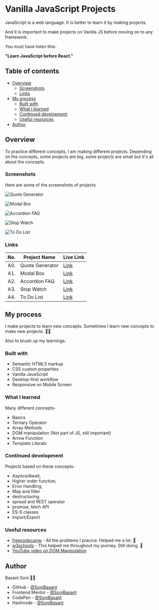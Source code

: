 # Vanilla JavaScript Projects

JavaScript is a web language. It is better to learn it by making projects.

And it is important to make projects on Vanilla JS before moving on to any framework.

You must have listen this-

**"Learn JavaScript before React."**

## Table of contents

- [Overview](#overview)
  - [Screenshots](#screenshots)
  - [Links](#links)
- [My process](#my-process)
  - [Built with](#built-with)
  - [What I learned](#what-i-learned)
  - [Continued development](#continued-development)
  - [Useful resources](#useful-resources)
- [Author](#author)

## Overview

To practice different concepts, I am making different projects. Depending on the concepts, some projects are big, some projects are small but it's all about the concepts.

### Screenshots

Here are some of the screenshots of projects

![Quote Generator](https://sonibasant.github.io/Vanilla-JavaScript-Projects/A0.%20Quote%20Generator/Images/QG-Snap.png)

![Modal Box](https://sonibasant.github.io/Vanilla-JavaScript-Projects/A1.%20Modal%20Box/Images/Modal-Snap-2.png)

![Accordion FAQ](https://sonibasant.github.io/Vanilla-JavaScript-Projects/A2.%20Accordion%20FAQ/Images/Accordion-Snap-2.png)

![Stop Watch](https://sonibasant.github.io/Vanilla-JavaScript-Projects/A3.%20Stop%20Watch/Images/Stop-Watch-Snap-2.png)

![To Do List](https://sonibasant.github.io/Vanilla-JavaScript-Projects/A4.%20To%20do%20list/Images/To-Do-List-Snap-2.png)

### Links

| No. | Project Name    | Live Link                                                                                              |
| --: | --------------- | ------------------------------------------------------------------------------------------------------ |
| A0. | Quote Generator | [Link](https://sonibasant.github.io/Vanilla-JavaScript-Projects/A0.%20Quote%20Generator/quoteGen.html) |
| A1. | Modal Box       | [Link](https://sonibasant.github.io/Vanilla-JavaScript-Projects/A1.%20Modal%20Box/modalBox.html)       |
| A2. | Accordion FAQ   | [Link](https://sonibasant.github.io/Vanilla-JavaScript-Projects/A2.%20Accordion%20FAQ/accordion.html)  |
| A3. | Stop Watch      | [Link](https://sonibasant.github.io/Vanilla-JavaScript-Projects/A3.%20Stop%20Watch/stopWatch.html)     |
| A4. | To Do List      | [Link](https://sonibasant.github.io/Vanilla-JavaScript-Projects/A4.%20To%20do%20list/toDoList.html)    |

## My process

I make projects to learn new concepts. Sometimes I learn new concepts to make new projects. 👨‍💻

Also to brush up my learnings.

### Built with

- Semantic HTML5 markup
- CSS custom properties
- Vanilla JavaScript
- Desktop-first workflow
- Responsive on Mobile Screen

### What I learned

Many different concepts-

- Basics
- Ternary Operator
- Array Methods
- DOM manipulation (Not part of JS, still important)
- Arrow Function
- Template Literals

### Continued development

Projects based on these concepts-

- Asynce/Await,
- Higher order function,
- Error Handling,
- Map and filter
- destructuring
- spread and REST operator
- promise, fetch API
- ES-6 classes
- Import/Export

### Useful resources

- [freecodecamp](https://www.freecodecamp.org/) - All the problems I pracice. Helped me a lot. 🙌
- [w3schools](https://www.w3schools.com) - This helped me throughout my journey. Still doing. 🙂
- [YouTube video on DOM Manipulation](https://www.youtube.com/watch?v=5fb2aPlgoys)

## Author

Basant Soni 👨‍💻

- GitHub - [@SoniBasant](https://github.com/SoniBasant)
- Frontend Mentor - [@SoniBasant](https://www.frontendmentor.io/profile/SoniBasant)
- CodePen - [@SoniBasant](https://codepen.io/sonibasant)
- Hashnode - [@SoniBasant](https://sonibasant.hashnode.dev/)

